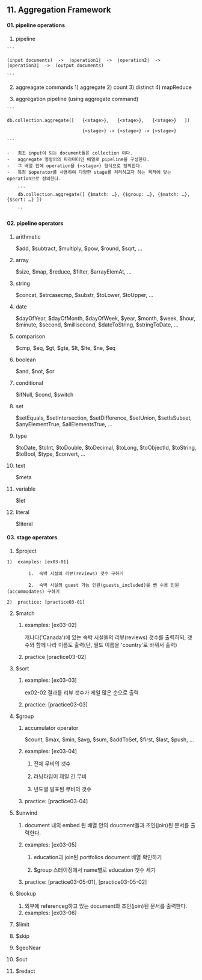 ## 11. Aggregation Framework


#### 01. pipeline operations
01.  pipeline

    ```    
    
    (input documents)  ->  |operation1|  ->  |operation2|  ->  |operation3|  ->  (output documents) 

    ```

02.  aggreagate commands
    1)  aggregate
    2)  count
    3)  distinct
    4)  mapReduce

03.  aggregation pipeline (using aggregate command)

    ```

    db.collection.aggregate([   {<stage>},   {<stage>},   {<stage>}   ])

                                {<stage>} -> {<stage>} -> {<stage>}

    ```

    -   최초 input이 되는 document들은 collection 이다.
    -   aggregate 명령어의 파라미터인 배열로 pipeline을 구성한다.
    -   그 배열 안에 operation을 {<stage>} 형식으로 정의한다.
    -   특정 $operator를 사용하여 다양한 stage를 처리하고자 하는 목적에 맞는 operation으로 정의한다.
        
        ```
        db.collection.aggregate([ {$match: …}, {$group: …}, {$match: …}, {$sort: …} ])
        
        ``




#### 02. pipeline operators
01. arithmetic
            
    $add, $subtract, $multiply, $pow, $round, $sqrt, ...

02. array
            
    $size, $map, $reduce, $filter, $arrayElemAt, ...

03. string

    $concat, $strcasecmp, $substr, $toLower, $toUpper, ...
        
04. date

    $dayOfYear, $dayOfMonth, $dayOfWeek, $year, $month, $week, $hour, $minute, $second, $millisecond, $dateToString, $stringToDate, ... 

05. comparison

    $cmp, $eq, $gt, $gte, $lt, $lte, $ne, $eq

06. boolean

    $and, $not, $or

07. conditional

    $ifNull, $cond, $switch
            
08. set

    $setEquals, $setIntersection, $setDifference, $setUnion, $setIsSubset, $anyElementTrue, $allElementsTrue, ...

09. type

    $toDate, $toInt, $toDouble, $toDecimal, $toLong, $toObjectId, $toString, $toBool, $type, $convert, ...

10. text

    $meta

11. variable

    $let
            
12. literal 

    $literal



#### 03. stage operators
01.  $project
      
    1)  examples: [ex03-01]
        
            1.  숙박 시설의 리뷰(reviews) 갯수 구하기

            2.  숙박 시설의 guest 가능 인원(guests_included)을 뺀 수용 인원(accommodates) 구하기

    2)  practice: [practice03-01]


02. $match

    1)  examples: [ex03-02]

        캐나다('Canada')에 있는 숙박 시설들의 리뷰(reviews) 갯수를 출력하되,
        갯수와 함께 나라 이름도 출력(단, 필드 이름을 'country'로 바꿔서 출력)

    2)  practice [practice03-02]


03. $sort
    
    1)  examples: [ex03-03]

        ex02-02 결과를 리뷰 갯수가 제일 많은 순으로 출력

    2)  practice: [practice03-03]

04. $group
    
    1)  accumulator operator

        $count, $max, $min, $avg, $sum, $addToSet, $first, $last, $push, ...

    2)  examples: [ex03-04]

        1.  전체 무비의 갯수

        2.  러닝타임이 제일 긴 무비

        3.  년도별 발표된 무비의 갯수

    3)  practice: [practice03-04]


05. $unwind
    
    1) document 내의 embed 된 배열 안의 doucment들과 조인(join)된 문서를 출력한다.

    2) examples: [ex03-05]

        1.  education과 join된 portfolios document 배열 확인하기

        2.  $group 스테이징에서 name별로 education 갯수 세기

    3) practice: [practice03-05-01], [practice03-05-02]


06. $lookup

    1) 외부에 referenceg하고 있는 document와 조인(join)된 문서를 출력한다.
    2) examples: [ex03-06]


6.  $limit
7.  $skip
8.  $geoNear
9.  $out
10. $redact





     